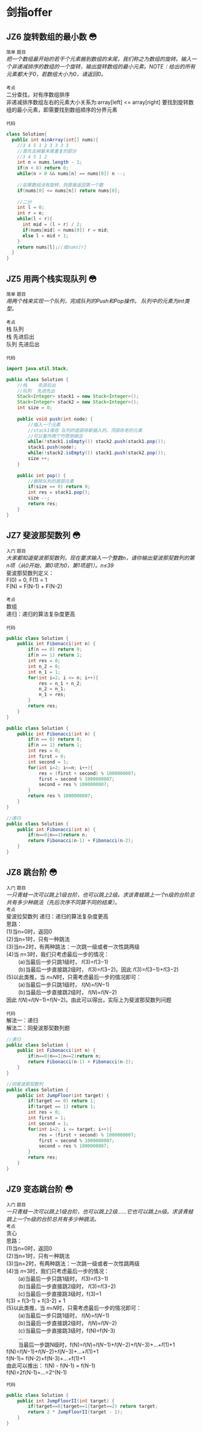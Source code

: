 # 剑指offer
## JZ6  旋转数组的最小数 :flushed:
`简单` `题目`<br>
*把一个数组最开始的若干个元素搬到数组的末尾，我们称之为数组的旋转。输入一个非递减排序的数组的一个旋转，输出旋转数组的最小元素。NOTE：给出的所有元素都大于0，若数组大小为0，请返回0。* <br><br>
`考点`<br>
二分查找，对有序数组排序<br>
非递减排序数组左右的元素大小关系为:array[left] <= array[right] 要找到旋转数组的最小元素，即需要找到数组顺序的分界元素<br><br>
`代码`<br>
```java
class Solution{
  public int minArray(int[] nums){
    //3 4 5 1 2 3 3 3 3
    //首先去掉最末尾重复的部分
    //3 4 5 1 2 
    int n = nums.length - 1;
    if(n < 0) return 0;
    while(n > 0 && nums[n] == nums[0]) n --;
    
    //如果数组没有旋转，则直接返回第一个数
    if(nums[0] <= nums[n]) return nums[0];
    
    //二分
    int l = 0;
    int r = n;
    while(l < r){
      int mid = (l + r) / 2;
      if(nums[mid] < nums[0]) r = mid;
      else l = mid + 1;
    }
    return nums[l];//或nums[r]
  }
}
```
## JZ5  用两个栈实现队列 :flushed:
`简单` `题目`<br>
*用两个栈来实现一个队列，完成队列的Push和Pop操作。 队列中的元素为int类型。*<br>
<br>
`考点`<br>
栈 队列<br>
栈 先进后出<br>
队列 先进后出<br>
<br>
`代码`<br>
```java
import java.util.Stack;

public class Solution {
    //栈    先进后出
    //队列  先进先出
    Stack<Integer> stack1 = new Stack<Integer>();
    Stack<Integer> stack2 = new Stack<Integer>();
    int size = 0;
    
    public void push(int node) {
        //插入一个元素
        //stack1保存 队列的底部存新插入的，顶部存老的元素
        //可以看作两个竹筒倒豌豆
        while(!stack1.isEmpty()) stack2.push(stack1.pop());
        stack1.push(node);
        while(!stack2.isEmpty()) stack1.push(stack2.pop());
        size ++;
    }
    
    public int pop() {
        //删除队列的首部元素
        if(size == 0) return 0;
        int res = stack1.pop();
        size --;
        return res;
    }
}
```
## JZ7  斐波那契数列 :flushed:
`入门` `题目`<br>
*大家都知道斐波那契数列，现在要求输入一个整数n，请你输出斐波那契数列的第n项（从0开始，第0项为0，第1项是1）。n≤39*<br>
斐波那契数列定义：<br>
F(0) = 0, F(1) = 1<br>
F(N) = F(N-1) + F(N-2)<br><br>
`考点`<br>
数组<br>
递归：递归的算法复杂度更高<br>
<br>
`代码`<br>
```java
public class Solution {
    public int Fibonacci(int n) {
        if(n == 0) return 0;
        if(n == 1) return 1;
        int res = 0;
        int n_2 = 0;
        int n_1 = 1;
        for(int i=2; i <= n; i++){
            res = n_1 + n_2;
            n_2 = n_1;
            n_1 = res;
        }
        return res;
    }
}
```
```java
public class Solution {
    public int Fibonacci(int n) {
        if(n == 0) return 0;
        if(n == 1) return 1;
        int res = 0;
        int first = 0;
        int second = 1;
        for(int i=2; i<=n; i++){
            res = (first + second) % 1000000007;
            first = second % 1000000007;
            second = res % 1000000007;
        }
        return res % 1000000007;
    }
}
```
```java
//递归
public class Solution {
    public int Fibonacci(int n) {
        if(n==0|n==1)return n;
        return Fibonacci(n-1) + Fibonacci(n-2);
    }
}
```
## JZ8  跳台阶 :flushed:
`入门` `题目`<br>
*一只青蛙一次可以跳上1级台阶，也可以跳上2级。求该青蛙跳上一个n级的台阶总共有多少种跳法（先后次序不同算不同的结果）。*<br>
`考点`<br>
斐波拉契数列
递归：递归的算法复杂度更高<br>
思路：<br>
(1)当n=0时，返回0<br>
(2)当n=1时，只有一种跳法<br>
(3)当n=2时，有两种跳法：一次跳一级或者一次性跳两级<br>
(4)当 𝑛=3时，我们只考虑最后一步的情况：<br>
                                 &nbsp;&nbsp;&nbsp;&nbsp;&nbsp;&nbsp;&nbsp;&nbsp;(a)当最后一步只跳1级时， 𝑓(3)=𝑓(3−1)<br>
                                 &nbsp;&nbsp;&nbsp;&nbsp;&nbsp;&nbsp;&nbsp;&nbsp;(b)当最后一步直接跳2级时， 𝑓(3)=𝑓(3−2)。因此 𝑓(3)=𝑓(3−1)+𝑓(3−2)<br>
(5)以此类推，当 𝑛=𝑁时，只需考虑最后一步的情况即可：<br>
                                           &nbsp;&nbsp;&nbsp;&nbsp;&nbsp;&nbsp;&nbsp;&nbsp;(a)当最后一步只跳1级时， 𝑓(𝑁)=𝑓(𝑁−1)<br>
                                           &nbsp;&nbsp;&nbsp;&nbsp;&nbsp;&nbsp;&nbsp;&nbsp;(b)当最后一步直接跳2级时， 𝑓(𝑁)=𝑓(𝑁−2)<br>
   因此 𝑓(𝑁)=𝑓(𝑁−1)+𝑓(𝑁−2)。由此可以得出，实际上为斐波那契数列问题
<br><br>
`代码`<br>
解法一：递归<br>
解法二：同斐波那契数列题
```java
//递归
public class Solution {
    public int Fibonacci(int n) {
        if(n==0|n==1|n==2)return n;
        return Fibonacci(n-1) + Fibonacci(n-2);
    }
}

```
```java
//同斐波那契数列
public class Solution {
    public int JumpFloor(int target) {
        if(target == 0) return 1;
        if(target == 1) return 1;
        int res = 0;
        int first = 1;
        int second = 1;
        for(int i=2; i <= target; i++){
            res = (first + second) % 1000000007;
            first = second % 1000000007;
            second = res % 1000000007;
        }
        return res;
    }
}
```
## JZ9  变态跳台阶 :flushed:
`入门` `题目`<br>
*一只青蛙一次可以跳上1级台阶，也可以跳上2级……它也可以跳上n级。求该青蛙跳上一个n级的台阶总共有多少种跳法。*<br>
`考点`<br>
贪心<br>
思路：<br>
(1)当n=0时，返回0<br>
(2)当n=1时，只有一种跳法<br>
(3)当n=2时，有两种跳法：一次跳一级或者一次性跳两级<br>
(4)当 𝑛=3时，我们只考虑最后一步的情况：<br>
                      &nbsp;&nbsp;&nbsp;&nbsp;&nbsp;&nbsp;&nbsp;&nbsp;(a)当最后一步只跳1级时， 𝑓(3)=𝑓(3−1)<br>
                      &nbsp;&nbsp;&nbsp;&nbsp;&nbsp;&nbsp;&nbsp;&nbsp;(b)当最后一步直接跳2级时， 𝑓(3)=𝑓(3−2)<br>
                      &nbsp;&nbsp;&nbsp;&nbsp;&nbsp;&nbsp;&nbsp;&nbsp;(c)当最后一步直接跳3级时，f(3)=1<br>
    f(3) = f(3-1) + f(3-2) + 1<br>
(5)以此类推，当 𝑛=𝑁时，只需考虑最后一步的情况即可：<br>
                                           &nbsp;&nbsp;&nbsp;&nbsp;&nbsp;&nbsp;&nbsp;&nbsp;(a)当最后一步只跳1级时， 𝑓(𝑁)=𝑓(𝑁−1)<br>
                                           &nbsp;&nbsp;&nbsp;&nbsp;&nbsp;&nbsp;&nbsp;&nbsp;(b)当最后一步直接跳2级时， 𝑓(𝑁)=𝑓(𝑁−2)<br>
                                           &nbsp;&nbsp;&nbsp;&nbsp;&nbsp;&nbsp;&nbsp;&nbsp;(c)当最后一步直接跳3级时，f(N)=f(N-3)<br>
                                           &nbsp;&nbsp;&nbsp;&nbsp;&nbsp;&nbsp;&nbsp;&nbsp;...<br>
                                           &nbsp;&nbsp;&nbsp;&nbsp;&nbsp;&nbsp;&nbsp;&nbsp;当最后一步跳N级时，f(N)=𝑓(𝑁)=𝑓(𝑁−1)+𝑓(𝑁−2)+𝑓(𝑁−3)+...+𝑓(1)+1<br>
    f(N)=𝑓(𝑁−1)+𝑓(𝑁−2)+𝑓(𝑁−3)+...+𝑓(1)+1<br>
    f(N-1)=     f(N-2)+f(N-3)+...+f(1)+1<br>
    由此可以推出：
    f(N) - f(N-1) = f(N-1)<br>
    f(N)=2f(N-1)=...=2^(N-1)<br>
                                           
`代码`<br>
```java
public class Solution {
    public int JumpFloorII(int target) {
        if(target==0|target==1|target==2) return target;
        return 2 * JumpFloorII(target - 1);
    }
}
```
